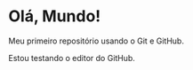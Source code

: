# Olá, Mundo!

 Meu primeiro repositório usando o Git e GitHub.

 Estou testando o editor do GitHub.
